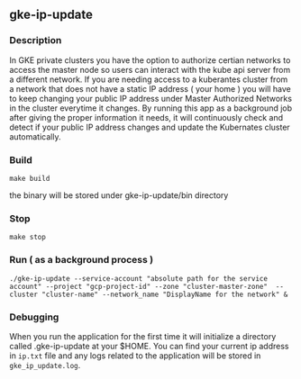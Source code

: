 ## gke-ip-update

### Description 
In GKE private clusters you have the option to authorize certian networks to access the master node so users can interact with the kube api server from a different network. If you are needing access to a kuberantes cluster from a network that does not have a static IP address ( your home ) you will have to keep changing your public IP address under Master Authorized Networks in the cluster everytime it changes. By running this app as a background job after giving the proper information it needs, it will continuously check and detect if your public IP address changes and update the Kubernates cluster automatically. 

### Build 
```
make build
```

the binary will be stored under gke-ip-update/bin directory 

### Stop 
```
make stop 
``` 

### Run ( as a background process )
```
./gke-ip-update --service-account "absolute path for the service account" --project "gcp-project-id" --zone "cluster-master-zone"  --cluster "cluster-name" --network_name "DisplayName for the network" & 
```

### Debugging 

When you run the application for the first time it will initialize a directory called .gke-ip-update at your $HOME. You can find your current ip address in `ip.txt` file and any logs related to the application will be stored in `gke_ip_update.log`. 